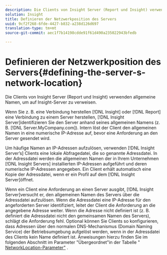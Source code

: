 ```yaml
---
description: Die Clients von Insight Server (Report und Insight) verwenden allgemeine Namen, um auf Insight-Server zu verweisen.
solution: Insight
title: Definieren der Netzwerkposition des Servers
uuid: 9cf2f268-6fde-4427-b832-a238d126d697
translation-type: tm+mt
source-git-commit: aec1f7b14198cdde91f61d490a235022943bfedb

---
```



# Definieren der Netzwerkposition des Servers{#defining-the-server-s-network-location}

Die Clients von Insight Server (Report und Insight) verwenden allgemeine Namen, um auf Insight-Server zu verweisen.

Wenn Sie z. B. eine Verbindung herstellen [!DNL Insight] oder [!DNL Report] eine Verbindung zu einem Server herstellen, [!DNL Insight Server]identifizieren Sie den Server anhand seines allgemeinen Namens (z. B. [!DNL Server.MyCompany.com]). Intern löst der Client den allgemeinen Namen in eine numerische IP-Adresse auf, bevor eine Anforderung an den Server gesendet wird.

Um häufige Namen an IP-Adressen aufzulösen, verwenden [!DNL Insight Server’s] Clients eine lokale Abfragedatei, die so genannte Adressdatei. In der Adressdatei werden die allgemeinen Namen der in Ihrem Unternehmen [!DNL Insight Servers] installierten IP-Adressen aufgeführt und deren numerische IP-Adressen angegeben. Ein Client erhält automatisch eine Kopie der Adressdatei, wenn er ein Profil auf dem [!DNL Insight Server]öffnet.

Wenn ein Client eine Anforderung an einen Server ausgibt, [!DNL Insight Server]versucht er, den allgemeinen Namen des Servers über die Adressdatei aufzulösen. Wenn die Adressdatei eine IP-Adresse für den angeforderten Server identifiziert, leitet der Client die Anforderung an die angegebene Adresse weiter. Wenn die Adresse nicht definiert ist (z. B. definiert die Adressdatei nicht den gemeinsamen Namen des Servers), schlägt die Anforderung fehl. Optional können Sie Clients so konfigurieren, dass Adressen über den normalen DNS-Mechanismus (Domain Naming Service) der Betriebsumgebung aufgelöst werden, wenn in der Adressdatei des Clients kein Name definiert ist. Anweisungen hierzu finden Sie im folgenden Abschnitt im Parameter &quot;Übergeordnet&quot;in der Tabelle &quot; [NetworkLocation-Parameter&quot;](../../../../../home/c-inst-svr/c-install-ins-svr/t-install-proc-inst-svr-dpu/c-svrs-ntwk-loc/c-ntwk-loc.md#concept-18587827cbd24805801caa86bc816e05) .
